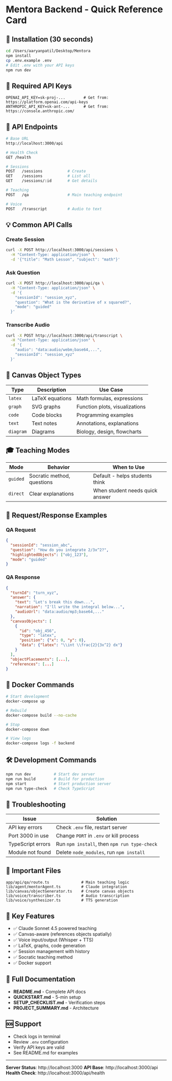 # Mentora Backend - Quick Reference Card

## 🚀 Installation (30 seconds)

```bash
cd /Users/aaryanpatil/Desktop/Mentora
npm install
cp .env.example .env
# Edit .env with your API keys
npm run dev
```

## 🔑 Required API Keys

```env
OPENAI_API_KEY=sk-proj-...        # Get from: https://platform.openai.com/api-keys
ANTHROPIC_API_KEY=sk-ant-...      # Get from: https://console.anthropic.com/
```

## 📡 API Endpoints

```bash
# Base URL
http://localhost:3000/api

# Health Check
GET /health

# Sessions
POST   /sessions           # Create
GET    /sessions           # List all
GET    /sessions/:id       # Get details

# Teaching
POST   /qa                 # Main teaching endpoint

# Voice
POST   /transcript         # Audio to text
```

## 💡 Common API Calls

### Create Session
```bash
curl -X POST http://localhost:3000/api/sessions \
  -H "Content-Type: application/json" \
  -d '{"title": "Math Lesson", "subject": "math"}'
```

### Ask Question
```bash
curl -X POST http://localhost:3000/api/qa \
  -H "Content-Type: application/json" \
  -d '{
    "sessionId": "session_xyz",
    "question": "What is the derivative of x squared?",
    "mode": "guided"
  }'
```

### Transcribe Audio
```bash
curl -X POST http://localhost:3000/api/transcript \
  -H "Content-Type: application/json" \
  -d '{
    "audio": "data:audio/webm;base64,...",
    "sessionId": "session_xyz"
  }'
```

## 🎨 Canvas Object Types

| Type | Description | Use Case |
|------|-------------|----------|
| `latex` | LaTeX equations | Math formulas, expressions |
| `graph` | SVG graphs | Function plots, visualizations |
| `code` | Code blocks | Programming examples |
| `text` | Text notes | Annotations, explanations |
| `diagram` | Diagrams | Biology, design, flowcharts |

## 🎓 Teaching Modes

| Mode | Behavior | When to Use |
|------|----------|-------------|
| `guided` | Socratic method, questions | Default - helps students think |
| `direct` | Clear explanations | When student needs quick answer |

## 📝 Request/Response Examples

### QA Request
```json
{
  "sessionId": "session_abc",
  "question": "How do you integrate 2/3x^2?",
  "highlightedObjects": ["obj_123"],
  "mode": "guided"
}
```

### QA Response
```json
{
  "turnId": "turn_xyz",
  "answer": {
    "text": "Let's break this down...",
    "narration": "I'll write the integral below...",
    "audioUrl": "data:audio/mp3;base64,..."
  },
  "canvasObjects": [
    {
      "id": "obj_456",
      "type": "latex",
      "position": {"x": 0, "y": 0},
      "data": {"latex": "\\int \\frac{2}{3x^2} dx"}
    }
  ],
  "objectPlacements": [...],
  "references": [...]
}
```

## 🐳 Docker Commands

```bash
# Start development
docker-compose up

# Rebuild
docker-compose build --no-cache

# Stop
docker-compose down

# View logs
docker-compose logs -f backend
```

## 🛠 Development Commands

```bash
npm run dev          # Start dev server
npm run build        # Build for production
npm start            # Start production server
npm run type-check   # Check TypeScript
```

## 🔧 Troubleshooting

| Issue | Solution |
|-------|----------|
| API key errors | Check `.env` file, restart server |
| Port 3000 in use | Change `PORT` in `.env` or kill process |
| TypeScript errors | Run `npm install`, then `npm run type-check` |
| Module not found | Delete `node_modules`, run `npm install` |

## 📂 Important Files

```
app/api/qa/route.ts              # Main teaching logic
lib/agent/mentorAgent.ts         # Claude integration
lib/canvas/objectGenerator.ts    # Create canvas objects
lib/voice/transcriber.ts         # Audio transcription
lib/voice/synthesizer.ts         # TTS generation
```

## 🎯 Key Features

- ✅ Claude Sonnet 4.5 powered teaching
- ✅ Canvas-aware (references objects spatially)
- ✅ Voice input/output (Whisper + TTS)
- ✅ LaTeX, graphs, code generation
- ✅ Session management with history
- ✅ Socratic teaching method
- ✅ Docker support

## 📖 Full Documentation

- **README.md** - Complete API docs
- **QUICKSTART.md** - 5-min setup
- **SETUP_CHECKLIST.md** - Verification steps
- **PROJECT_SUMMARY.md** - Architecture

## 🆘 Support

- Check logs in terminal
- Review `.env` configuration
- Verify API keys are valid
- See README.md for examples

---

**Server Status**: http://localhost:3000
**API Base**: http://localhost:3000/api
**Health Check**: http://localhost:3000/api/health
